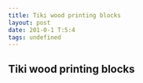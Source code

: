 ```yaml
---
title: Tiki wood printing blocks
layout: post
date: 201-0-1 T:5:4
tags: undefined
---
```

## Tiki wood printing blocks

